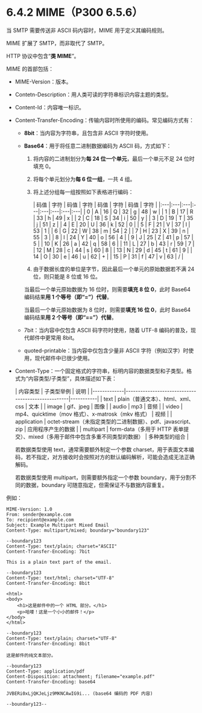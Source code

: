 # 6.4.2 MIME（P300 6.5.6）

当 SMTP 需要传送非 ASCII 码内容时，MIME 用于定义其编码规则。

MIME 扩展了 SMTP，而非取代了 SMTP。

HTTP 协议中包含“**类 MIME**”。

MIME 的首部包括：

+ MIME-Version：版本。

+ Contetn-Description：用人类可读的字符串标识内容主题的类型。

+ Content-Id：内容唯一标识。

+ Content-Transfer-Encoding：传输内容时所使用的编码。常见编码方式有：

    + **8bit**：当内容为字符串，且包含非 ASCII 字符时使用。

    + **Base64**：用于将任意二进制数据编码为 ASCII 码，方式如下：

        1. 将内容的二进制划分为**每 24 位一个单元**，最后一个单元不足 24 位时填充 0。

        2. 将每个单元划分为**每 6 位一组**，一共 4 组。

        3. 将上述分组每一组按照如下表格进行编码：

           | 码值 | 字符 | 码值 | 字符 | 码值 | 字符 | 码值 | 字符 |
                      |:---|:---|:---|:---|:---|:---|:---|:---|
           | 0  | A  | 16 | Q  | 32 | g  | 48 | w  |
           | 1  | B  | 17 | R  | 33 | h  | 49 | x  |
           | 2  | C  | 18 | S  | 34 | i  | 50 | y  |
           | 3  | D  | 19 | T  | 35 | j  | 51 | z  |
           | 4  | E  | 20 | U  | 36 | k  | 52 | 0  |
           | 5  | F  | 21 | V  | 37 | l  | 53 | 1  |
           | 6  | G  | 22 | W  | 38 | m  | 54 | 2  |
           | 7  | H  | 23 | X  | 39 | n  | 55 | 3  |
           | 8  | I  | 24 | Y  | 40 | o  | 56 | 4  |
           | 9  | J  | 25 | Z  | 41 | p  | 57 | 5  |
           | 10 | K  | 26 | a  | 42 | q  | 58 | 6  |
           | 11 | L  | 27 | b  | 43 | r  | 59 | 7  |
           | 12 | M  | 28 | c  | 44 | s  | 60 | 8  |
           | 13 | N  | 29 | d  | 45 | t  | 61 | 9  |
           | 14 | O  | 30 | e  | 46 | u  | 62 | +  |
           | 15 | P  | 31 | f  | 47 | v  | 63 | /  |
        4. 由于数据长度的单位是字节，因此最后一个单元的原始数据若不满 24 位，则只能是 8 位或 16 位。

      当最后一个单元原始数据为 16 位时，则需要**填充 8 位 0**，此时 Base64 编码结果**用 1 个等号（即“=”）代替**。

      当最后一个单元原始数据为 8 位时，则需要**填充 16 位 0**，此时 Base64 编码结果**用 2 个等号（即“==”）代替**。

    + 7bit：当内容中仅包含 ASCII 码字符时使用，随着 UTF-8 编码的普及，现代邮件中更常用 8bit。

    + quoted-printable：当内容中仅包含少量非 ASCII 字符（例如汉字）时使用，现代邮件中已很少使用。

+ Content-Type：一个固定格式的字符串，标明内容的数据类型和子类型。格式为“内容类型/子类型”，具体描述如下表：

  | 内容类型        | 子类型举例                                             | 说明        |
      |-------------|---------------------------------------------------|-----------|
  | text        | plain（普通文本）、html、xml、css                          | 文本        |
  | image       | gif、jpeg                                          | 图像        |
  | audio       | mp3                                               | 音频        |
  | video       | mp4、quicktime（mov 格式）、x-matrosk（mkv 格式）           | 视频        |
  | application | octet-stream（未指定类型的二进制数据）、pdf、javascript、zip      | 应用程序产生的数据 |
  | multipart   | form-data（多用于 HTTP 表单提交）、mixed（多用于邮件中包含多重不同类型的数据） | 多种类型的组合   |

  若数据类型使用 text，通常需要额外制定一个参数 charset，用于表面文本编码，若不指定，对方接收时会按照对方的默认编码解析，可能会造成无法正确解码。

  若数据类型使用 multipart，则需要额外指定一个参数 boundary，用于分割不同的数据，boundary 可随意指定，但需保证不与数据内容重复。

例如：

```
MIME-Version: 1.0
From: sender@example.com
To: recipient@example.com
Subject: Example Multipart Mixed Email
Content-Type: multipart/mixed; boundary="boundary123"

--boundary123
Content-Type: text/plain; charset="ASCII"
Content-Transfer-Encoding: 7bit

This is a plain text part of the email.

--boundary123
Content-Type: text/html; charset="UTF-8"
Content-Transfer-Encoding: 8bit

<html>
<body>
    <h1>这是邮件中的一个 HTML 部分。</h1>
    <p>哈喽！这是一个小小的邮件！</p>
</body>
</html>

--boundary123
Content-Type: text/plain; charset="UTF-8"
Content-Transfer-Encoding: 8bit

这是邮件的纯文本部分。

--boundary123
Content-Type: application/pdf
Content-Disposition: attachment; filename="example.pdf"
Content-Transfer-Encoding: base64

JVBERi0xLjQKJeLjz9MKNCAwIG9i... (base64 编码的 PDF 内容)

--boundary123--
```
